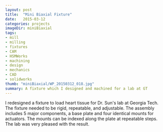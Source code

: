 ```yaml
---
layout: post
title:  "Mini Biaxial Fixture"
date:   2015-03-12
categories: projects
imageDir: miniBiaxial
tags:
- mill
- milling
- fixtures
- CAM
- HSMWorks
- machining
- design
- mechanics
- CAD
- solidworks
thumb: "miniBiaxial/WP_20150312_018.jpg"
summary: A fixture which I designed and machined for a lab at GT
---
```

I redesigned a fixture to load heart tissue for Dr. Sun's lab at Georgia Tech. The fixture needed to be rigid, repeatable, and adjustable. The assembly includes 5 major components, a base plate and four identical mounts for actuators. The mounts can be indexed along the plate at repeatable steps. The lab was very pleased with the result.
